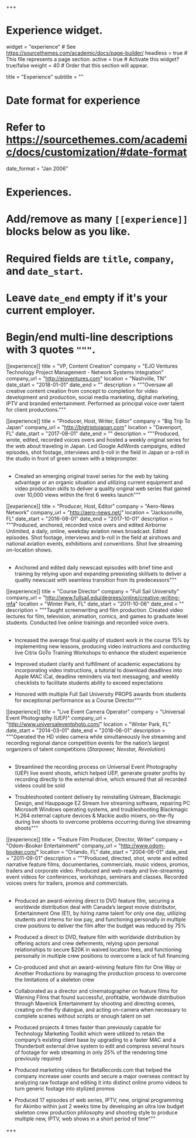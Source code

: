 +++
# Experience widget.
widget = "experience"  # See https://sourcethemes.com/academic/docs/page-builder/
headless = true  # This file represents a page section.
active = true  # Activate this widget? true/false
weight = 40  # Order that this section will appear.

title = "Experience"
subtitle = ""

# Date format for experience
#   Refer to https://sourcethemes.com/academic/docs/customization/#date-format
date_format = "Jan 2006"

# Experiences.
#   Add/remove as many `[[experience]]` blocks below as you like.
#   Required fields are `title`, `company`, and `date_start`.
#   Leave `date_end` empty if it's your current employer.
#   Begin/end multi-line descriptions with 3 quotes `"""`.
[[experience]]
  title = "VP, Content Creation"
  company = "EJO Ventures Technology Project Management - Network Systems Integration"
  company_url = "http://ejoventures.com"
  location = "Nashville, TN"
  date_start = "2018-01-01"
  date_end = ""
  description = """Oversaw all creative content creation from concept to completion for video development and production, social media marketing, digital marketing, IPTV and branded entertainment. Performed as principal voice over talent for client productions."""

[[experience]]
  title = "Producer, Host, Writer, Editor"
  company = "Big Trip To Japan"
  company_url = "http://bigtriptojapan.com"
  location = "Davenport, FL"
  date_start = "2017-08-01"
  date_end = ""
  description = """Produced, wrote, edited, recorded voices overs and hosted a weekly original series for the web about traveling in Japan. Led Google AdWords campaigns, edited episodes, shot footage, interviews and b-roll in the field in Japan or a-roll in the studio in front of green screen with a teleprompter.
  <br><br/>

  * Created an emerging original travel series for the web by taking advantage or an organic situation and utilizing current equipment and video production skills to deliver a quality original web series that gained over 10,000 views within the first 6 weeks launch"""

[[experience]]
  title = "Producer, Host, Editor"
  company = "Aero-News Network"
  company_url = "http://aero-news.net/"
  location = "Jacksonville, FL"
  date_start = "2016-08-01"
  date_end = "2017-10-01"
  description = """Produced, anchored, recorded voice overs and edited Airborne Unlimited, a daily, online, weekday aviation news broadcast. Edited episodes. Shot footage, interviews and b-roll in the field at airshows and national aviation events, exhibitions and conventions. Shot live streaming on-location shows.
  <br><br/>

  * Anchored and edited daily newscast episodes with brief time and training by relying upon and expanding preexisting skillsets to deliver a quality newscast with seamless transition from its predecessors"""

[[experience]]
  title = "Course Director"
  company = "Full Sail University"
  company_url = "http://www.fullsail.edu/degrees/online/creative-writing-mfa"
  location = "Winter Park, FL"
  date_start = "2011-10-06"
  date_end = ""
  description = """Taught screenwriting and film production. Created video lectures for film, television, animation, comics, and games to graduate level students. Conducted live online trainings and recorded voice overs.
  <br><br/>

  * Increased the average final quality of student work in the course 15% by implementing new lessons, producing video instructions and conducting live Citrix GoTo Training Workshops to enhance the student experience

  * Improved student clarity and fulfillment of academic expectations by incorporating video instructions, a tutorial to download deadlines into Apple MAC iCal, deadline reminders via text messaging, and weekly checklists to facilitate students ability to exceed expectations

  * Honored with multiple Full Sail University PROPS awards from students for exceptional performance as a Course Director"""

[[experience]]
  title = "Live Event Camera Operator"
  company = "Universal Event Photography (UEP)"
  company_url = "http://www.universaleventphoto.com/"
  location = "Winter Park, FL"
  date_start = "2014-03-01"
  date_end = "2018-06-01"
  description = """Operated the HD video camera while simultaneously live streaming and recording regional dance competition events for the nation’s largest organizers of talent competitions (_Starpower, Nexstar, Revolution_)
  <br><br/>

  * Streamlined the recording process on Universal Event Photography (UEP) live event shoots, which helped UEP, generate greater profits by recording directly to the external drive, which ensured that all recorded videos could be sold

  * Troubleshooted content delivery by reinstalling Ustream, Blackmagic Design, and Hauppauge EZ Stream live streaming software, repairing PC Microsoft Windows operating systems, and troubleshooting Blackmagic H.264 external capture devices & Mackie audio mixers, on-the-fly during live shoots to overcome problems occurring during live streaming shoots"""

[[experience]]
  title = "Feature Film Producer, Director, Writer"
  company = "Odom-Booker Entertainment"
  company_url = "http://www.odom-booker.com/"
  location = "Orlando, FL"
  date_start = "2004-06-01"
  date_end = "2011-09-01"
  description = """Produced, directed, shot, wrote and edited narrative feature films, documentaries, commercials, music videos, promos, trailers and corporate video. Produced and web-ready and live-streaming event videos for conferences, workshops, seminars and classes. Recorded voices overs for trailers, promos and commercials.
  <br><br/>

  * Produced an award-winning direct to DVD feature film, securing a worldwide distribution deal with Canada’s largest movie distributor, Entertainment One (E1), by hiring name talent for only one day, utilizing students and interns for low pay, and functioning personally in multiple crew positions to deliver the film after the budget was reduced by 75%

  * Produced a direct to DVD, feature film with worldwide distribution by offering actors and crew deferments, relying upon personal relationships to secure $20K in waived location fees, and functioning personally in multiple crew positions to overcome a lack of full financing

  * Co-produced and shot an award-winning feature film for One Way or Another Productions by managing the production process to overcome the limitations of a skeleton crew

  * Collaborated as a director and cinematographer on feature films for Warning Films that found successful, profitable, worldwide distribution through Maverick Entertainment by shooting and directing scenes, creating on-the-fly dialogue, and acting on-camera when necessary to complete scenes without scripts or enough talent on set

  * Produced projects 4 times faster than previously capable for Technology Marketing Toolkit which were utilized to retain the company’s existing client base by upgrading to a faster MAC and a Thunderbolt external drive system to edit and compress several hours of footage for web streaming in only 25% of the rendering time previously required

  * Produced marketing videos for BetaRecords.com that helped the company increase user counts and secure a major overseas contract by analyzing raw footage and editing it into distinct online promo videos to turn generic footage into stylized promos

  * Produced 17 episodes of web series, IPTV, new, original programming for Akimbo within just 2 weeks time by developing an ultra low budget skeleton crew production philosophy and shooting style to produce multiple new, IPTV, web shows in a short period of time"""

+++
